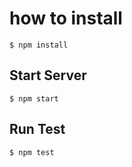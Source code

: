 # how to install
 ```
 $ npm install
 ```

 ## Start Server
```
$ npm start
```

## Run Test
```
$ npm test
